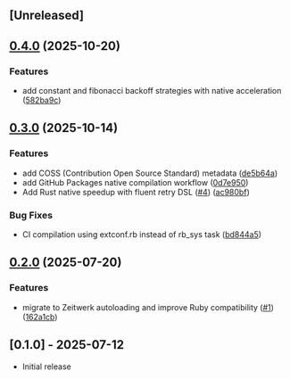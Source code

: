 ## [Unreleased]

## [0.4.0](https://github.com/seuros/chrono_machines/compare/chrono_machines/v0.3.0...chrono_machines/v0.4.0) (2025-10-20)


### Features

* add constant and fibonacci backoff strategies with native acceleration ([582ba9c](https://github.com/seuros/chrono_machines/commit/582ba9ccd84072ec4ccf5d3340eced27cc4d1925))

## [0.3.0](https://github.com/seuros/chrono_machines/compare/chrono_machines/v0.2.0...chrono_machines/v0.3.0) (2025-10-14)


### Features

* add COSS (Contribution Open Source Standard) metadata ([de5b64a](https://github.com/seuros/chrono_machines/commit/de5b64af5c443d8987909199a69030fa332fa323))
* add GitHub Packages native compilation workflow ([0d7e950](https://github.com/seuros/chrono_machines/commit/0d7e9502d13a8de6b47756c27d682339435fe663))
* Add Rust native speedup with fluent retry DSL ([#4](https://github.com/seuros/chrono_machines/issues/4)) ([ac980bf](https://github.com/seuros/chrono_machines/commit/ac980bfda450b4e63739e4dc3c19513dd989e819))


### Bug Fixes

* CI compilation using extconf.rb instead of rb_sys task ([bd844a5](https://github.com/seuros/chrono_machines/commit/bd844a594f25745edb407695ef36f7e214a29347))

## [0.2.0](https://github.com/seuros/chrono_machines/compare/chrono_machines-v0.1.0...chrono_machines/v0.2.0) (2025-07-20)


### Features

* migrate to Zeitwerk autoloading and improve Ruby compatibility ([#1](https://github.com/seuros/chrono_machines/issues/1)) ([162a1cb](https://github.com/seuros/chrono_machines/commit/162a1cb6ad81c3c59778dcd325cebdfe637c22cb))

## [0.1.0] - 2025-07-12

- Initial release

